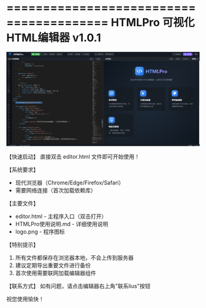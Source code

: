========================================
    HTMLPro 可视化HTML编辑器 v1.0.1
========================================

![Uploading image.png…](Snipaste_2025-07-02_11-01-26.png)


【快速启动】
直接双击 editor.html 文件即可开始使用！

【系统要求】
- 现代浏览器（Chrome/Edge/Firefox/Safari）
- 需要网络连接（首次加载依赖库）

【主要文件】
- editor.html        - 主程序入口（双击打开）
- HTMLPro使用说明.md - 详细使用说明
- logo.png          - 程序图标

【特别提示】
1. 所有文件都保存在浏览器本地，不会上传到服务器
2. 建议定期导出重要文件进行备份
3. 首次使用需要联网加载编辑器组件

【联系方式】
如有问题，请点击编辑器右上角"联系lius"按钮

祝您使用愉快！ 
